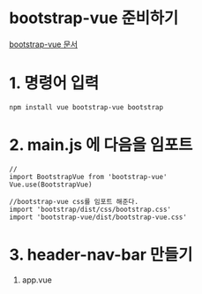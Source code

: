 
# bootstrap-vue 준비하기

[bootstrap-vue 문서](https://bootstrap-vue.js.org/docs)

# 1. 명령어 입력
```
npm install vue bootstrap-vue bootstrap
```

# 2. main.js 에 다음을 임포트
```
// 
import BootstrapVue from 'bootstrap-vue'
Vue.use(BootstrapVue)

//bootstrap-vue css를 임포트 해준다.
import 'bootstrap/dist/css/bootstrap.css'
import 'bootstrap-vue/dist/bootstrap-vue.css'
```

# 3. header-nav-bar 만들기
1. app.vue <template><div id=app>안에 태그에 [bootstrap-vue 문서](https://bootstrap-vue.js.org/docs/components/navbar)로부터 nav-bar 코드를 넣는다. 
```
<div>
  <b-navbar toggleable="lg" type="dark" variant="info">
    <b-navbar-brand href="#">NavBar</b-navbar-brand>

    <b-navbar-toggle target="nav-collapse"></b-navbar-toggle>

    <b-collapse id="nav-collapse" is-nav>
      <b-navbar-nav>
        <b-nav-item href="#">Link</b-nav-item>
        <b-nav-item href="#" disabled>Disabled</b-nav-item>
      </b-navbar-nav>

      <!-- Right aligned nav items -->
      <b-navbar-nav class="ml-auto">
        <b-nav-form>
          <b-form-input size="sm" class="mr-sm-2" placeholder="Search"></b-form-input>
          <b-button size="sm" class="my-2 my-sm-0" type="submit">Search</b-button>
        </b-nav-form>

        <b-nav-item-dropdown text="Lang" right>
          <b-dropdown-item href="#">EN</b-dropdown-item>
          <b-dropdown-item href="#">ES</b-dropdown-item>
          <b-dropdown-item href="#">RU</b-dropdown-item>
          <b-dropdown-item href="#">FA</b-dropdown-item>
        </b-nav-item-dropdown>

        <b-nav-item-dropdown right>
          <!-- Using 'button-content' slot -->
          <template v-slot:button-content>
            <em>User</em>
          </template>
          <b-dropdown-item href="#">Profile</b-dropdown-item>
          <b-dropdown-item href="#">Sign Out</b-dropdown-item>
        </b-nav-item-dropdown>
      </b-navbar-nav>
    </b-collapse>
  </b-navbar>
</div>

```

-끝-


